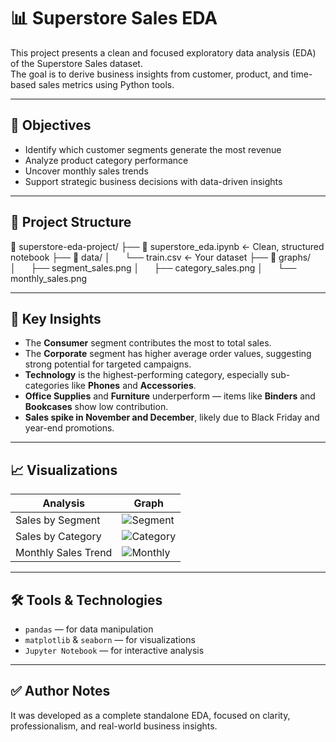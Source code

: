 # 📊 Superstore Sales EDA

This project presents a clean and focused exploratory data analysis (EDA) of the Superstore Sales dataset.  
The goal is to derive business insights from customer, product, and time-based sales metrics using Python tools.

---

## 🎯 Objectives

- Identify which customer segments generate the most revenue
- Analyze product category performance
- Uncover monthly sales trends
- Support strategic business decisions with data-driven insights

---

## 📁 Project Structure

📁 superstore-eda-project/
├── 📓 superstore_eda.ipynb ← Clean, structured notebook
├── 📁 data/
│      └── train.csv ← Your dataset
├── 📁 graphs/
│      ├── segment_sales.png
│      ├── category_sales.png
│      └── monthly_sales.png

---

## 📌 Key Insights

- The **Consumer** segment contributes the most to total sales.
- The **Corporate** segment has higher average order values, suggesting strong potential for targeted campaigns.
- **Technology** is the highest-performing category, especially sub-categories like **Phones** and **Accessories**.
- **Office Supplies** and **Furniture** underperform — items like **Binders** and **Bookcases** show low contribution.
- **Sales spike in November and December**, likely due to Black Friday and year-end promotions.

---

## 📈 Visualizations

| Analysis                        | Graph |
|---------------------------------|-------|
| Sales by Segment                | ![Segment](graphs/segment_sales.png) |
| Sales by Category               | ![Category](graphs/category_sales.png) |
| Monthly Sales Trend             | ![Monthly](graphs/monthly_sales.png) |

---

## 🛠️ Tools & Technologies

- `pandas` — for data manipulation
- `matplotlib` & `seaborn` — for visualizations
- `Jupyter Notebook` — for interactive analysis

---

## ✅ Author Notes

It was developed as a complete standalone EDA, focused on clarity, professionalism, and real-world business insights.

